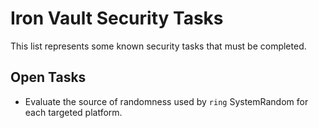 # Iron Vault Security Tasks

This list represents some known security tasks that must be completed.

## Open Tasks

* Evaluate the source of randomness used by `ring` SystemRandom for each targeted platform.
